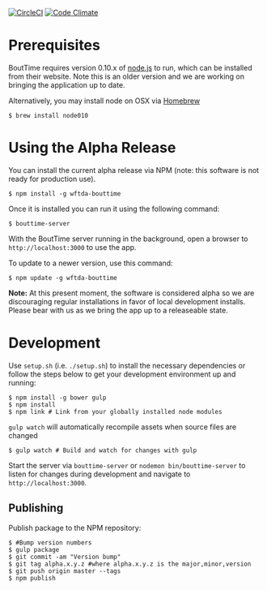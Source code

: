 [![CircleCI](https://circleci.com/gh/WFTDA/bouttime.svg?style=svg&circle-token=9b5d2312f6063d633b844c97c873653c13b26513)](https://circleci.com/gh/WFTDA/bouttime)
[![Code Climate](https://codeclimate.com/repos/55a800846956803db000be62/badges/e17304ef5725e2dbdf69/gpa.svg)](https://codeclimate.com/repos/55a800846956803db000be62/feed)

# Prerequisites

BoutTime requires version 0.10.x of [node.js](https://nodejs.org/) to run, which
can be installed from their website. Note this is an older version and we are
working on bringing the application up to date.

Alternatively, you may install node on OSX via [Homebrew](http://brew.sh/)

    $ brew install node010

# Using the Alpha Release

You can install the current alpha release via NPM (note: this software is not
ready for production use).

    $ npm install -g wftda-bouttime

Once it is installed you can run it using the following command:

    $ bouttime-server

With the BoutTime server running in the background, open a browser to
`http://localhost:3000` to use the app.

To update to a newer version, use this command:

    $ npm update -g wftda-bouttime

**Note:** At this present moment, the software is considered alpha so we are
discouraging regular installations in favor of local development installs.
Please bear with us as we bring the app up to a releaseable state.

# Development

Use `setup.sh` (i.e. `./setup.sh`) to install the necessary dependencies or
follow the steps below to get your development environment up and running:

    $ npm install -g bower gulp
    $ npm install
    $ npm link # Link from your globally installed node modules

`gulp watch` will automatically recompile assets when source files are changed

    $ gulp watch # Build and watch for changes with gulp

Start the server via `bouttime-server` or `nodemon bin/bouttime-server` to
listen for changes during development and navigate to `http://localhost:3000`.

## Publishing

Publish package to the NPM repository:

    $ #Bump version numbers
    $ gulp package
    $ git commit -am "Version bump"
    $ git tag alpha.x.y.z #where alpha.x.y.z is the major,minor,version
    $ git push origin master --tags
    $ npm publish

